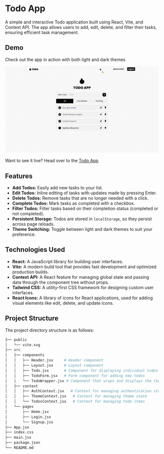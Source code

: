 # Todo App

A simple and interactive Todo application built using React, Vite, and Context API. The app allows users to add, edit, delete, and filter their tasks, ensuring efficient task management.

## Demo 

Check out the app in action with both light and dark themes

![Todo App Screenshot](src/assets/ScreenCapture.gif)

Want to see it live? Head over to the [Todo App](https://your-vercel-app-url.vercel.app)

## Features

- **Add Todos:** Easily add new tasks to your list.
- **Edit Todos:** Inline editing of tasks with updates made by pressing Enter.
- **Delete Todos:** Remove tasks that are no longer needed with a click.
- **Complete Todos:** Mark tasks as completed with a checkbox.
- **Filter Todos:** Filter tasks based on their completion status (completed or not completed).
- **Persistent Storage:** Todos are stored in `localStorage`, so they persist across page reloads.
- **Theme Switching:** Toggle between light and dark themes to suit your preference.


## Technologies Used

- **React:** A JavaScript library for building user interfaces.
- **Vite:** A modern build tool that provides fast development and optimized production builds.
- **Context API:** A React feature for managing global state and passing data through the component tree without props.
- **Tailwind CSS:** A utility-first CSS framework for designing custom user interfaces.
- **React Icons:** A library of icons for React applications, used for adding visual elements like edit, delete, and update icons.

## Project Structure
The project directory structure is as follows:

```bash
├── public
│   └── vite.svg 
├── src
│   ├── components
│   │   ├── Header.jsx     # Header component
│   │   ├── Layout.jsx     # Layout component
│   │   ├── Todo.jsx       # Component for displaying individual todos
│   │   ├── TodoForm.jsx   # Form component for adding new todos
│   │   └── TodoWrapper.jsx # Component that wraps and displays the todo list and form
│   ├── context
│   │   ├── AuthContext.jsx   # Context for managing authentication state
│   │   ├── ThemeContext.jsx   # Context for managing theme state
│   │   └── TodosContext.jsx   # Context for managing todo items
│   └── pages
│       ├── Home.jsx 
│       ├── Login.jsx 
│       └── Signup.jsx 
├── App.jsx 
├── index.css 
├── main.jsx 
├── package.json
└── README.md
```